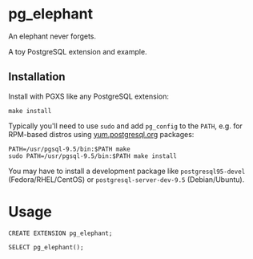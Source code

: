 # pg_elephant

An elephant never forgets.

A toy PostgreSQL extension and example.

## Installation

Install with PGXS like any PostgreSQL extension:

    make install

Typically you'll need to use `sudo` and add `pg_config` to the `PATH`, e.g. for
RPM-based distros using [yum.postgresql.org](http://yum.postgresql.org/)
packages:

    PATH=/usr/pgsql-9.5/bin:$PATH make
    sudo PATH=/usr/pgsql-9.5/bin:$PATH make install

You may have to install a development package like `postgresql95-devel`
(Fedora/RHEL/CentOS) or `postgresql-server-dev-9.5` (Debian/Ubuntu).

# Usage

    CREATE EXTENSION pg_elephant;

    SELECT pg_elephant();
